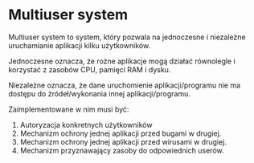 # Multiuser system
Multiuser system to system, który pozwala na jednoczesne i niezależne uruchamianie aplikacji kilku użytkowników.

Jednoczesne oznacza, że rożne aplikacje mogą działać równolegle i korzystać z zasobów CPU, pamięci RAM i dysku.

Niezależne oznacza, że dane uruchomienie aplikacji/programu nie ma dostępu do źródeł/wykonania innej aplikacji/programu.

Zaimplementowane w nim musi być:
1. Autoryzacja konkretnych użytkowników
2. Mechanizm ochrony jednej aplikacji przed bugami w drugiej.
3. Mechanizm ochrony jednej aplikacji przed wirusami w drugiej.
4. Mechanizm przyznawający zasoby do odpowiednich userów.